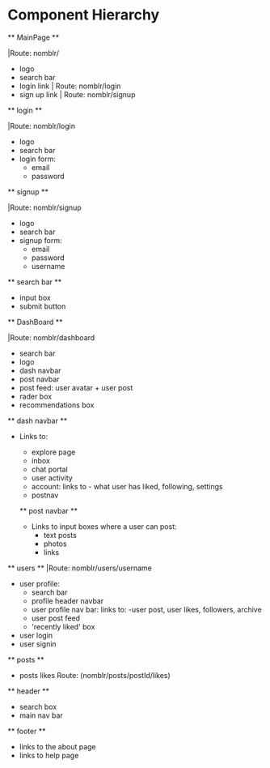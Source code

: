 # Component Hierarchy

** MainPage **

|Route: nomblr/

- logo
- search bar
- login link | Route: nomblr/login
- sign up link | Route: nomblr/signup

** login **

|Route: nomblr/login

- logo
- search bar
- login form:
  - email
  - password

** signup **

|Route: nomblr/signup

- logo
- search bar
- signup form:
  - email
  - password
  - username

** search bar **

- input box
- submit button

** DashBoard **

|Route: nomblr/dashboard

- search bar
- logo
- dash navbar
- post navbar
- post feed: user avatar + user post
- rader box
- recommendations box

** dash navbar **

- Links to:

  - explore page
  - inbox
  - chat portal
  - user activity
  - account: links to - what user has liked, following, settings
  - postnav

  ** post navbar **

  - Links to input boxes where a user can post:
    - text posts
    - photos
    - links

** users **
|Route: nomblr/users/username

- user profile:
  - search bar
  - profile header navbar
  - user profile nav bar: links to: -user post, user likes, followers, archive
  - user post feed
  - 'recently liked' box
- user login
- user signin

** posts **

- posts likes Route: (nomblr/posts/postId/likes)

** header **

- search box
- main nav bar

** footer **

- links to the about page
- links to help page
